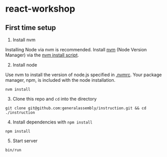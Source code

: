 # react-workshop

## First time setup

1. Install nvm

  Installing Node via nvm is recommended. Install [nvm](https://github.com/creationix/nvm) (Node Version Manager) via the [nvm install script](https://github.com/creationix/nvm#install-script).

2. Install node

  Use nvm to install the version of node.js specified in [.nvmrc](.nvmrc). Your package manager, npm, is included with the node installation.

  ```shell
  nvm install
  ```

3. Clone this repo and `cd` into the directory

  ```shell
  git clone git@github.com:generalassembly/instruction.git && cd ./instruction
  ```

4. Install dependencies with `npm install`

  ```shell
  npm install
  ```

5. Start server

  ```shell
  bin/run
  ```
